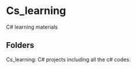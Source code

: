 # Cs_learning
C# learning materials



## Folders

Cs_learning: C# projects including all the c# codes.
